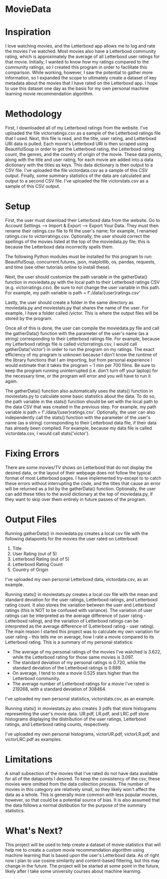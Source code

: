 # MovieData

# Inspiration
I love watching movies, and the Letterboxd app allows me to log and rate 
the movies I've watched. Most movies also have a Letterboxd community 
rating, which is approximately the average of all Letterboxd user ratings 
for that movie. Initially, I wanted to know how my ratings compared to the 
community ratings, so I created this program in order to facilitate this 
comparison. While working, however, I saw the potential to gather more 
information, so I expanded the scope to ultimately create a dataset of key 
metadata about the movies that I have rated on the Letterboxd app. I hope 
to use this dataset one day as the basis for my own personal machine 
learning movie recommendation algorithm. 

# Methodology
First, I downloaded all of my Letterboxd ratings from the website. I've 
uploaded the file victorratings.csv as a sample of the Letterboxd ratings 
file that I used. Next, this file is read, and the title, user rating, and 
Letterboxd URI data is pulled. Each movie's Letterboxd URI is then scraped 
using BeautifulSoup in order to get the Letterboxd rating, the Letterboxd 
rating count, the genres, and the country of origin of the movie. These 
data points, along with the title and user rating, for each movie are 
added into a data dictionary with the titles as keys. This data dictionary 
is then output to a CSV file. I've uploaded the file victordata.csv as a 
sample of this CSV output. Finally, some summary statistics of the data 
are calculated and output to a second CSV file. I've uploaded the file 
victorstats.csv as a sample of this CSV output.

# Setup
First, the user must download their Letterboxd data from the website. Go 
to Account Settings --> Import & Export --> Export Your Data. They must 
then rename their ratings.csv file to fit the user's name; for example, I 
renamed ratings.csv to victorratings.csv. Optionally, the user should 
correct the spellings of the movies listed at the top of the moviedata.py 
file; this is because the Letterboxd data incorrectly spells them.

The following Python modules must be installed for this program to run: 
BeautifulSoup, concurrent.futures, json, matplotlib, os, pandas, requests, 
and time (see other tutorials online to install these). 

Next, the user should customize the path variable in the gatherData() 
function in moviedata.py with the local path to their Letterboxd ratings 
CSV (e.g. victorratings.csv). Be sure to not change the user variable in 
this path. For example, my path variable is path = f'./data/{user}ratings.csv'

Lastly, the user should create a folder in the same directory as 
moviedata.py and moviestats.py that shares the name of the user. For 
example, I have a folder called /victor. This is where the output files 
will be stored by the program.

Once all of this is done, the user can compile the moviedata.py file and 
call the gatherData() function with the parameter of the user's name (as a 
string) corresponding to their Letterboxd ratings file. For example, 
because my Letterboxd ratings file is called victorratings.csv, I would 
call gatherData('victor') in order to run the program on my ratings. The 
exact efficiency of my program is unknown because I don't know the runtime 
of the library functions that I am importing, but from personal experience 
I would estimate that it takes the program ~ 1 min per 700 films. Be sure 
to keep the program running uninterrupted (i.e. don't turn off your 
laptop) for the necessary time, or the program will error and you will 
have to run it again.

The gatherData() function also automatically uses the stats() function in 
moviestats.py to calculate some basic statistics about the data. To do so, 
the path variable in the stats() function should be set with the local 
path to the data CSV that was created in the previous step. For example, 
my path variable is path = f'./data/{user}ratings.csv'. Optionally, the user can also independently call the stats() 
function with the parameter of the user's name (as a string) corresponding 
to their Letterboxd data file, if their data has already been compiled. 
For example, because my data file is called victordata.csv, I would call 
stats('victor').

# Fixing Errors

There are some movies/TV shows on Letterboxd that do not display the 
desired data, or the layout of their webpage does not follow the typical 
format of most Letterboxd pages. I have implemented try-except to to catch 
these errors without interrupting the code, and the titles that cause an 
error will be returned as a list by the gatherData() function. Optionally, 
the user can add these titles to the avoid dictionary at the top of 
moviedata.py, if they want to skip over them entirely in future passes of 
the program.

# Output Files

Running gatherData() in moviedata.py creates a local csv file with the 
following datapoints for the movies the user rated on Letterboxd: 

1. Title
2. User Rating (out of 5)
3. Letterboxd Rating (out of 5)
4. Letterboxd Rating Count
5. Country of Origin

I've uploaded my own personal Letterboxd data, victordata.csv, as an 
example.

Running stats() in moviestats.py creates a local csv file with the mean 
and standard deviation for the user ratings, Letterboxd ratings, and 
Letterboxd rating count. It also stores the variation between the user and 
Letterboxd ratings (this is NOT to be confused with variance). The 
variation of user ratings can be interpreted as the average difference of 
(user rating - Letterboxd rating), and the variation of Letterboxd ratings 
can be interpreted as the average difference of (Letterboxd rating - user 
rating). The main reason I started this project was to calculate my own 
variation for user rating - this tells me on average, how I rate a movie 
compared to its Letterboxd rating. This is a summary of my personal 
statistics:

- The average of my personal ratings of the movies I've watched is 3.622, 
while the Letterboxd rating for those same movies is 3.097.
- The standard deviation of my personal ratings is 0.720, while the 
standard deviation of the Letterboxd ratings is 0.689.
- On average, I tend to rate a movie 0.525 stars higher than the 
Letterboxd community.
- The average number of Letterboxd ratings for a movie I've rated is 
219268, with a standard deviation of 308464.

I've uploaded my own personal statistics, victorstats.csv, as an example.

Running stats() in moviestats.py also creates 3 pdfs that store histograms 
representing the user's movie data. UR.pdf, LR.pdf, and LRC.pdf store 
histograms displaying the distribution of the user ratings, Letterboxd 
ratings, and Letterboxd rating counts, respectively.

I've uploaded my own personal histograms, victorUR.pdf, victorLR.pdf, and 
victorLRC.pdf as examples.

# Limitations
A small subsection of the movies that I've rated do not have data 
available for all of the datapoints I desired. To keep the consistency of 
the csv, these movies were omitted from the data collection process. The 
number of movies in this category are relatively small, so they likely 
won't affect the data as a whole. This is generally more common with less 
popular movies, however, so that could be a potential source of bias. It 
is also assumed that the data follows a normal distibution for the purpose 
of the summary statistics.

# What's Next?
This project will be used to help create a dataset of movie statistics 
that will help me to create a custom movie recommendation algorithm using 
machine learning that is based upon the user's Letterboxd data. As of 
right now I plan to use cosine similarity and content-based filtering, but 
this may change in the future. The project will be started at some point 
in the future, likely after I take some university courses about machine 
learning.
